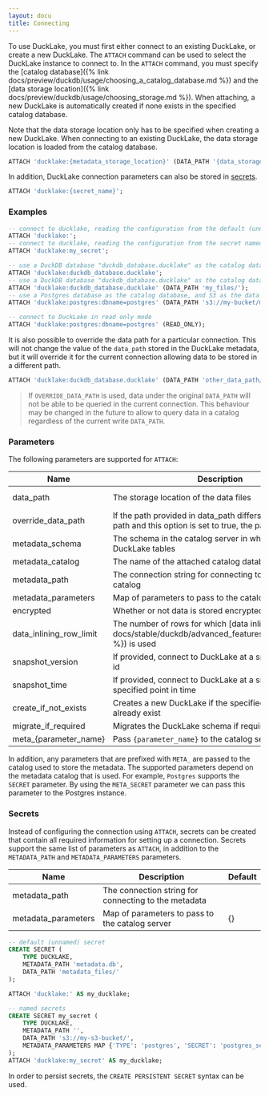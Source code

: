 ```yaml
---
layout: docu
title: Connecting
---
```


To use DuckLake, you must first either connect to an existing DuckLake, or create a new DuckLake.
The `ATTACH` command can be used to select the DuckLake instance to connect to.
In the `ATTACH` command, you must specify the [catalog database]({% link docs/preview/duckdb/usage/choosing_a_catalog_database.md %}) and the [data storage location]({% link docs/preview/duckdb/usage/choosing_storage.md %}).
When attaching, a new DuckLake is automatically created if none exists in the specified catalog database.

Note that the data storage location only has to be specified when creating a new DuckLake.
When connecting to an existing DuckLake, the data storage location is loaded from the catalog database.

```sql
ATTACH 'ducklake:{metadata_storage_location}' (DATA_PATH '{data_storage_location}');
```

In addition, DuckLake connection parameters can also be stored in [secrets](https://duckdb.org/docs/stable/configuration/secrets_manager).

```sql
ATTACH 'ducklake:{secret_name}';
```

### Examples

```sql
-- connect to ducklake, reading the configuration from the default (unnamed) secret
ATTACH 'ducklake:';
-- connect to ducklake, reading the configuration from the secret named my_secret
ATTACH 'ducklake:my_secret';

-- use a DuckDB database "duckdb_database.ducklake" as the catalog database, the data path defaults to duckdb_database.ducklake.files
ATTACH 'ducklake:duckdb_database.ducklake';
-- use a DuckDB database "duckdb_database.ducklake" as the catalog database, the data path is explicitly specified as the "my_files" directory
ATTACH 'ducklake:duckdb_database.ducklake' (DATA_PATH 'my_files/');
-- use a Postgres database as the catalog database, and S3 as the data path
ATTACH 'ducklake:postgres:dbname=postgres' (DATA_PATH 's3://my-bucket/my-data/');

-- connect to DuckLake in read only mode
ATTACH 'ducklake:postgres:dbname=postgres' (READ_ONLY);
```

It is also possible to override the data path for a particular connection. This will not change the value of the `data_path` stored in the DuckLake metadata, but it will override it for the current connection allowing data to be stored in a different path.

```sql
ATTACH 'ducklake:duckdb_database.ducklake' (DATA_PATH 'other_data_path/', OVERRIDE_DATA_PATH True);
```

> If `OVERRIDE_DATA_PATH` is used, data under the original `DATA_PATH` will not be able to be queried in the current connection. This behaviour may be changed in the future to allow to query data in a catalog regardless of the current write `DATA_PATH`.

### Parameters

The following parameters are supported for `ATTACH`:

| Name                    | Description                                                                                                             | Default                                                      |
| ----------------------- | ----------------------------------------------------------------------------------------------------------------------- | ------------------------------------------------------------ |
| data_path               | The storage location of the data files                                                                                  | `{metadata_file}.files` for DuckDB files, required otherwise |
| override_data_path      | If the path provided in data_path differs from the stored path and this option is set to true, the path is overridden   | true                                                         |
| metadata_schema         | The schema in the catalog server in which to store the DuckLake tables                                                  | `main`                                                       |
| metadata_catalog        | The name of the attached catalog database                                                                               | `__ducklake_metadata_{ducklake_name}`                        |
| metadata_path           | The connection string for connecting to the metadata catalog                                                            |                                                              |
| metadata_parameters     | Map of parameters to pass to the catalog server                                                                         | {}                                                           |
| encrypted               | Whether or not data is stored encrypted                                                                                 | false                                                        |
| data_inlining_row_limit | The number of rows for which [data inlining]({% link docs/stable/duckdb/advanced_features/data_inlining.md %}) is used  | 0                                                            |
| snapshot_version        | If provided, connect to DuckLake at a specified snapshot id                                                             |                                                              |
| snapshot_time           | If provided, connect to DuckLake at a snapshot at a specified point in time                                             |                                                              |
| create_if_not_exists    | Creates a new DuckLake if the specified one does not already exist                                                      | true                                                         |
| migrate_if_required     | Migrates the DuckLake schema if required                                                                                | true                                                         |
| meta\_{parameter_name}  | Pass `{parameter_name}` to the catalog server                                                                           |                                                              |

In addition, any parameters that are prefixed with `META_` are passed to the catalog used to store the metadata.
The supported parameters depend on the metadata catalog that is used.
For example, `Postgres` supports the `SECRET` parameter. By using the `META_SECRET` parameter we can pass this parameter to the Postgres instance.

### Secrets

Instead of configuring the connection using `ATTACH`, secrets can be created that contain all required information for setting up a connection.
Secrets support the same list of parameters as `ATTACH`, in addition to the `METADATA_PATH` and `METADATA_PARAMETERS` parameters.

| Name                | Description                                          | Default |
| ------------------- | ---------------------------------------------------- | ------- |
| metadata_path       | The connection string for connecting to the metadata |         |
| metadata_parameters | Map of parameters to pass to the catalog server      | {}      |

```sql
-- default (unnamed) secret
CREATE SECRET (
	TYPE DUCKLAKE,
	METADATA_PATH 'metadata.db',
	DATA_PATH 'metadata_files/'
);

ATTACH 'ducklake:' AS my_ducklake;

-- named secrets
CREATE SECRET my_secret (
	TYPE DUCKLAKE,
	METADATA_PATH '',
	DATA_PATH 's3://my-s3-bucket/',
	METADATA_PARAMETERS MAP {'TYPE': 'postgres', 'SECRET': 'postgres_secret'}
);
ATTACH 'ducklake:my_secret' AS my_ducklake;
```

In order to persist secrets, the `CREATE PERSISTENT SECRET` syntax can be used.
